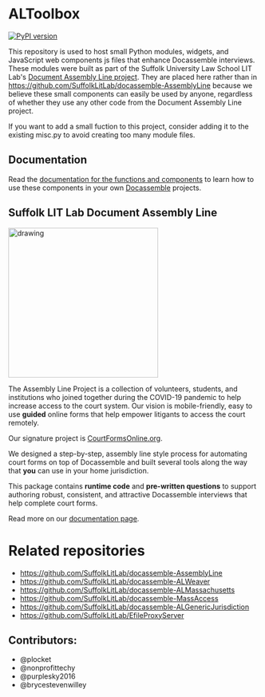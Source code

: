 # ALToolbox

[![PyPI version](https://badge.fury.io/py/docassemble-ALToolbox.svg)](https://badge.fury.io/py/docassemble-ALToolbox)

This repository is used to host small Python modules, widgets, and JavaScript web components js files that enhance Docassemble interviews. These modules were
built as part of the Suffolk University Law School LIT Lab's [Document Assembly Line project](https://suffolklitlab.org/docassemble-AssemblyLine-documentation/).
They are placed here
rather than in https://github.com/SuffolkLitLab/docassemble-AssemblyLine because we believe these small components can easily be used
by anyone, regardless of whether they use any other code from the Document Assembly Line project.

If you want to add a small fuction to this project, consider adding it to the existing misc.py to avoid creating too many module files.

## Documentation

Read the [documentation for the functions and components](https://suffolklitlab.org/docassemble-AssemblyLine-documentation/docs/framework/altoolbox) to learn
how to use these components in your own [Docassemble](https://github.com/jhpyle/docassemble) projects.

## Suffolk LIT Lab Document Assembly Line

<img src="https://user-images.githubusercontent.com/7645641/142245862-c2eb02ab-3090-4e97-9653-bb700bf4c54d.png" alt="drawing" width="300" alt="work together" style="align: center;"/>

The Assembly Line Project is a collection of volunteers, students, and institutions who joined together
during the COVID-19 pandemic to help increase access to the court system. Our vision is mobile-friendly,
easy to use **guided** online forms that help empower litigants to access the court remotely.

Our signature project is [CourtFormsOnline.org](https://courtformsonline.org).

We designed a step-by-step, assembly line style process for automating court forms on top of Docassemble
and built several tools along the way that **you** can use in your home jurisdiction.

This package contains **runtime code** and **pre-written questions** to support authoring robust, 
consistent, and attractive Docassemble interviews that help complete court forms.

Read more on our [documentation page](https://suffolklitlab.org/docassemble-AssemblyLine-documentation/).


# Related repositories

* https://github.com/SuffolkLitLab/docassemble-AssemblyLine
* https://github.com/SuffolkLitLab/docassemble-ALWeaver
* https://github.com/SuffolkLitLab/docassemble-ALMassachusetts
* https://github.com/SuffolkLitLab/docassemble-MassAccess
* https://github.com/SuffolkLitLab/docassemble-ALGenericJurisdiction
* https://github.com/SuffolkLitLab/EfileProxyServer

## Contributors:  
* @plocket  
* @nonprofittechy
* @purplesky2016
* @brycestevenwilley

